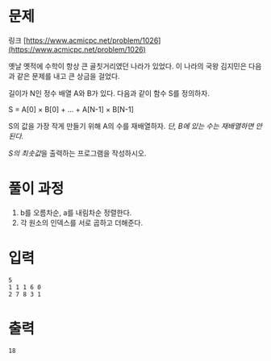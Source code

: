 # 문제

링크 [https://www.acmicpc.net/problem/1026](https://www.acmicpc.net/problem/1026)

옛날 옛적에 수학이 항상 큰 골칫거리였던 나라가 있었다. 이 나라의 국왕 김지민은 다음과 같은 문제를 내고 큰 상금을 걸었다.

길이가 N인 정수 배열 A와 B가 있다. 다음과 같이 함수 S를 정의하자.

S = A[0] × B[0] + ... + A[N-1] × B[N-1]

S의 값을 가장 작게 만들기 위해 A의 수를 재배열하자. *단, B에 있는 수는 재배열하면 안 된다.*

*S의 최솟값*을 출력하는 프로그램을 작성하시오.

# 풀이 과정

1. b를 오름차순, a를 내림차순 정렬한다.
2. 각 원소의 인덱스를 서로 곱하고 더해준다. 

# 입력

```
5
1 1 1 6 0
2 7 8 3 1
```
# 출력

```
18 
```